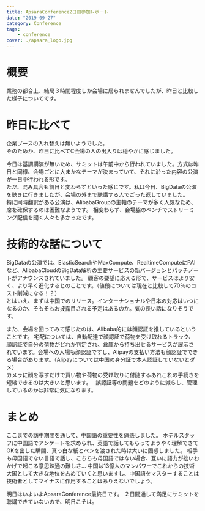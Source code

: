 ```yaml
---
title: ApsaraConference2日目参加レポート
date: "2019-09-27"
category: Conference
tags: 
    - conference
cover: ./apsara_logo.jpg
---
```


# 概要
業務の都合上、結局３時間程度しか会場に居られませんでしたが、昨日と比較した様子についてです。

# 昨日に比べて
企業ブースの入れ替えは無いようでした。  
そのためか、昨日に比べてC会場の人の出入りは穏やかに感じました。  

今日は基調講演が無いため、サミットは午前中から行われていました。方式は昨日と同様、会場ごとに大まかなテーマが決まっていて、それに沿った内容の公演が一日中行われる形です。  
ただ、混み具合も前日と変わらずといった感じです。私は今日、BigDataの公演を聴きに行きましたが、会場の外まで聴講する人でごった返していました。  
特に同時翻訳がある公演は、AlibabaGroupの主軸のテーマが多く人気なため、席を確保するのは困難なようです。
相変わらず、会場脇のベンチでストリーミング配信を聞く人々も多かったです。  

# 技術的な話について
BigDataの公演では、ElasticSearchやMaxCompute、RealtimeComputeにPAIなど、AlibabaCloudのBigData解析の主要サービスの新バージョンとパッチノートがアナウンスされていました。
顧客の要望に応える形で、サービスはより安く、より早く進化するとのことです。（値段については現在と比較して70％のコスト削減になる！？）  
とはいえ、まずは中国でのリリース。インターナショナルや日本の対応はいつになるのか、そもそもお披露目される予定はあるのか。気の長い話になりそうです。  

また、会場を回ってみて感じたのは、Alibaba的には顔認証を推しているということです。
宅配については、自動配達で顔認証で荷物を受け取れるトラック、顔認証で自分の荷物がどれか判定され、倉庫から持ち出せるサービスが展示されています。会場への入場も顔認証ですし、Alipayの支払い方法も顔認証でできる場合があります。（Alipayについては中国の身分証で本人認証していないとダメ）  
カメラに顔を写すだけで買い物や荷物の受け取りに付随するあれこれの手続きを短縮できるのは大きいと思います。　 
誤認証等の問題をどのように減らし、管理しているのかは非常に気になります。

# まとめ
ここまでの訪中期間を通して、中国語の重要性を痛感しました。
ホテルスタッフに中国語でアンケートを求められ、英語で話してもらってようやく理解できてOKを出した瞬間、真っ白な紙とペンを渡された時は大いに困惑しました。
相手も母国語でない言語で話し、こちらも母国語ではない場合、互いに語力が拙いおかげで起こる意思疎通の難しさ…
中国は13億人のマンパワーでこれからの技術大国として大きな地位を占めていくと思いますし、中国語をマスターすることは技術者としてマイナスに作用することはありえないでしょう。　 

明日はいよいよApsaraConference最終日です。
２日間通して満足にサミットを聴講できていないので、明日こそは。

